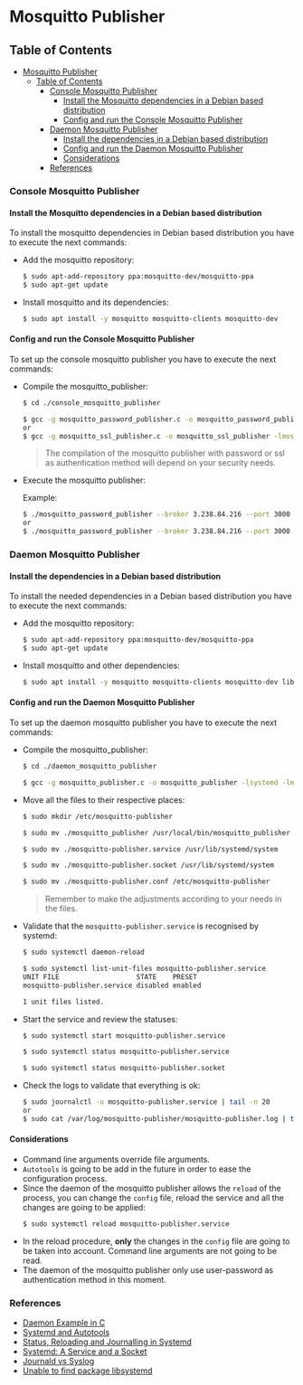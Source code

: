 # Mosquitto Publisher

## Table of Contents
- [Mosquitto Publisher](#mosquitto-publisher)
  - [Table of Contents](#table-of-contents)
    - [Console Mosquitto Publisher](#console-mosquitto-publisher)
      - [Install the Mosquitto dependencies in a Debian based distribution](#install-the-mosquitto-dependencies-in-a-debian-based-distribution)
      - [Config and run the Console Mosquitto Publisher](#config-and-run-the-console-mosquitto-publisher)
    - [Daemon Mosquitto Publisher](#daemon-mosquitto-publisher)
      - [Install the dependencies in a Debian based distribution](#install-the-dependencies-in-a-debian-based-distribution)
      - [Config and run the Daemon Mosquitto Publisher](#config-and-run-the-daemon-mosquitto-publisher)
      - [Considerations](#considerations)
    - [References](#references)

### Console Mosquitto Publisher

#### Install the Mosquitto dependencies in a Debian based distribution
To install the mosquitto dependencies in Debian based distribution you have to execute the next commands:

* Add the mosquitto repository:
  ```bash
  $ sudo apt-add-repository ppa:mosquitto-dev/mosquitto-ppa
  $ sudo apt-get update
  ```

* Install mosquitto and its dependencies:
  ```bash
  $ sudo apt install -y mosquitto mosquitto-clients mosquitto-dev
  ```

#### Config and run the Console Mosquitto Publisher
To set up the console mosquitto publisher you have to execute the next commands:

* Compile the mosquitto_publisher:
  ```bash
  $ cd ./console_mosquitto_publisher

  $ gcc -g mosquitto_password_publisher.c -o mosquitto_password_publisher -lmosquitto
  or
  $ gcc -g mosquitto_ssl_publisher.c -o mosquitto_ssl_publisher -lmosquitto
  ```
  > The compilation of the mosquitto publisher with password or ssl as authentication method will depend on your security needs.

* Execute the mosquitto publisher:

  Example:
  ```bash
  $ ./mosquitto_password_publisher --broker 3.238.84.216 --port 3000 --topic /iot/channel/1 --username iot_user --password 4741iot --data-file ./data.txt
  or
  $ ./mosquitto_password_publisher --broker 3.238.84.216 --port 3000 --topic /iot/channel/1 --ca-file ./root.ca  --cert-file ./cert.crt --key-file ./cert.key --data-file ./data.txt
  ```

### Daemon Mosquitto Publisher

#### Install the dependencies in a Debian based distribution
To install the needed dependencies in a Debian based distribution you have to execute the next commands:

* Add the mosquitto repository:
  ```bash
  $ sudo apt-add-repository ppa:mosquitto-dev/mosquitto-ppa
  $ sudo apt-get update
  ```

* Install mosquitto and other dependencies:
  ```bash
  $ sudo apt install -y mosquitto mosquitto-clients mosquitto-dev libsystemd-dev
  ```

#### Config and run the Daemon Mosquitto Publisher
To set up the daemon mosquitto publisher you have to execute the next commands:

* Compile the mosquitto_publisher:
  ```bash
  $ cd ./daemon_mosquitto_publisher

  $ gcc -g mosquitto_publisher.c -o mosquitto_publisher -lsystemd -lmosquitto
  ```

* Move all the files to their respective places:
  ```bash
  $ sudo mkdir /etc/mosquitto-publisher

  $ sudo mv ./mosquitto_publisher /usr/local/bin/mosquitto_publisher

  $ sudo mv ./mosquitto-publisher.service /usr/lib/systemd/system

  $ sudo mv ./mosquitto-publisher.socket /usr/lib/systemd/system

  $ sudo mv ./mosquitto-publisher.conf /etc/mosquitto-publisher
  ```
  > Remember to make the adjustments according to your needs in the files.


* Validate that the ``mosquitto-publisher.service`` is recognised by systemd:
  ```bash
  $ sudo systemctl daemon-reload

  $ sudo systemctl list-unit-files mosquitto-publisher.service
  UNIT FILE                   STATE    PRESET 
  mosquitto-publisher.service disabled enabled

  1 unit files listed.
  ```

* Start the service and review the statuses:
  ```bash
  $ sudo systemctl start mosquitto-publisher.service

  $ sudo systemctl status mosquitto-publisher.service

  $ sudo systemctl status mosquitto-publisher.socket
  ```

* Check the logs to validate that everything is ok:
  ```bash
  $ sudo journalctl -u mosquitto-publisher.service | tail -n 20
  or
  $ sudo cat /var/log/mosquitto-publisher/mosquitto-publisher.log | tail -n 20
  ```
#### Considerations

* Command line arguments override file arguments.
* ``Autotools`` is going to be add in the future in order to ease the configuration process.
* Since the daemon of the mosquitto publisher allows the ``reload`` of the process, you can change the ``config`` file, reload the service and all the changes are going to be applied:
  ```bash
  $ sudo systemctl reload mosquitto-publisher.service
  ```
* In the reload procedure, **only** the changes in the ``config`` file are going to be taken into account. Command line arguments are not going to be read.
* The daemon of the mosquitto publisher only use user-password as authentication method in this moment.

### References
* [Daemon Example in C](https://lloydrochester.com/post/c/unix-daemon-example/)
* [Systemd and Autotools](https://lloydrochester.com/post/autotools/systemd-service-daemon-autotools/)
* [Status, Reloading and Journalling in Systemd](https://lloydrochester.com/post/unix/systemd_journal/)
* [Systemd: A Service and a Socket](https://lloydrochester.com/post/unix/systemd_sockets/)
* [Journald vs Syslog](https://openobserve.ai/blog/journald-vs-syslog/)
* [Unable to find package libsystemd](https://stackoverflow.com/questions/73890414/unable-to-find-package-libsystemd)

